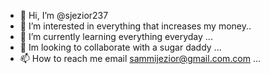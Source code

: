 - 👋 Hi, I’m @sjezior237
- 👀 I’m interested in everything that increases my money..
- 🌱 I’m currently learning everything everyday ...
- 💞️ Im looking to collaborate with a sugar daddy ...
- 📫 How to reach me email sammijezior@gmail.com.com ...

<!---
sjezior237/sjezior237 is a ✨ special ✨ repository because its `README.md` (this file) appears on your GitHub profile.
You can click the Preview link to take a look at your changes.
--->
